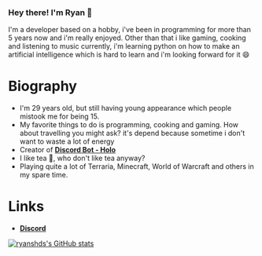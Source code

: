### Hey there! I'm Ryan 👋

I'm a developer based on a hobby, i've been in programming for more than 5 years now and i'm really enjoyed. Other than that i like gaming, cooking and listening to music
currently, i'm learning python on how to make an artificial intelligence which is hard to learn and i'm looking forward for it 😄

# Biography
- I'm 29 years old, but still having young appearance which people mistook me for being 15.
- My favorite things to do is programming, cooking and gaming. How about travelling you might ask? it's depend because sometime i don't want to waste a lot of energy
- Creator of **[Discord Bot - Holo](https://top.gg/bot/519521318719324181)**
- I like tea 🍵, who don't like tea anyway?
- Playing quite a lot of Terraria, Minecraft, World of Warcraft and others in my spare time.

# Links
- **[Discord](https://discord.gg/k6MEUfp)**

[![ryanshds's GitHub stats](https://github-readme-stats.vercel.app/api?username=ryanshds)](https://github.com/ryanshds/github-readme-stats)
